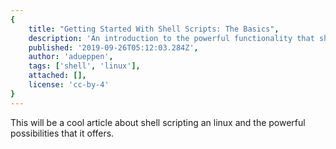 ```yaml
---
{
    title: "Getting Started With Shell Scripts: The Basics",
    description: 'An introduction to the powerful functionality that shell scripting can enable.',
    published: '2019-09-26T05:12:03.284Z',
    author: 'adueppen',
    tags: ['shell', 'linux'],
    attached: [],
    license: 'cc-by-4'
}
---
```


This will be a cool article about shell scripting an linux and the powerful possibilities that it offers.
